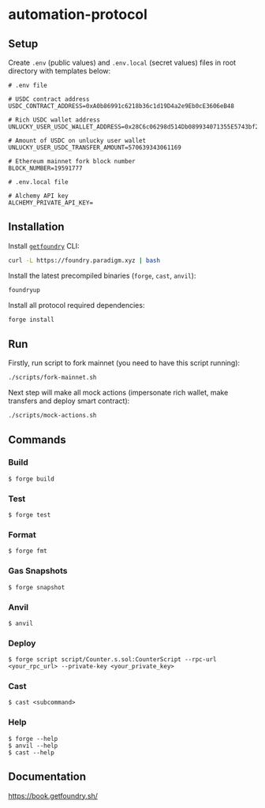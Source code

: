 # automation-protocol

## Setup

Create `.env` (public values) and `.env.local` (secret values) files in root directory with templates below:

```
# .env file

# USDC contract address
USDC_CONTRACT_ADDRESS=0xA0b86991c6218b36c1d19D4a2e9Eb0cE3606eB48

# Rich USDC wallet address
UNLUCKY_USER_USDC_WALLET_ADDRESS=0x28C6c06298d514Db089934071355E5743bf21d60

# Amount of USDC on unlucky user wallet
UNLUCKY_USER_USDC_TRANSFER_AMOUNT=570639343061169

# Ethereum mainnet fork block number
BLOCK_NUMBER=19591777
```

```
# .env.local file

# Alchemy API key
ALCHEMY_PRIVATE_API_KEY=
```

## Installation

Install [`getfoundry`](https://book.getfoundry.sh/getting-started/installation) CLI:

```bash
curl -L https://foundry.paradigm.xyz | bash
```

Install the latest precompiled binaries (`forge`, `cast`, `anvil`):

```bash
foundryup
```

Install all protocol required dependencies:

```bash
forge install
```

## Run

Firstly, run script to fork mainnet (you need to have this script running):

```bash
./scripts/fork-mainnet.sh
```

Next step will make all mock actions (impersonate rich wallet, make transfers and deploy smart contract):

```bash
./scripts/mock-actions.sh
```

## Commands

### Build

```shell
$ forge build
```

### Test

```shell
$ forge test
```

### Format

```shell
$ forge fmt
```

### Gas Snapshots

```shell
$ forge snapshot
```

### Anvil

```shell
$ anvil
```

### Deploy

```shell
$ forge script script/Counter.s.sol:CounterScript --rpc-url <your_rpc_url> --private-key <your_private_key>
```

### Cast

```shell
$ cast <subcommand>
```

### Help

```shell
$ forge --help
$ anvil --help
$ cast --help
```

## Documentation

https://book.getfoundry.sh/
